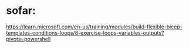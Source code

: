 # sofar:
https://learn.microsoft.com/en-us/training/modules/build-flexible-bicep-templates-conditions-loops/8-exercise-loops-variables-outputs?pivots=powershell